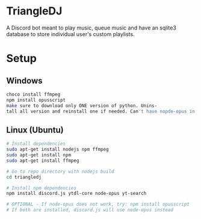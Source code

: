 # TriangleDJ

A Discord bot meant to play music, queue music and have an sqlite3 database to store individual user's custom playlists.

# Setup

## Windows

```bash
choco install ffmpeg
npm install opusscript
make sure to download only ONE version of python. Unins-
tall all version and reinstall one if needed. Can't have nopde-opus in node_modules folder (just git ignore that)
```

## Linux (Ubuntu)

```bash
# Install dependencies
sudo apt-get install nodejs npm ffmpeg
sudo apt-get install npm
sudo apt-get install ffmpeg

# Go to repo directory with nodejs build
cd triangledj

# Install npm dependencies
npm install discord.js ytdl-core node-opus yt-search

# OPTIONAL - If node-opus does not work, try: npm install opusscript
# If both are installed, discord.js will use node-opus instead
```
